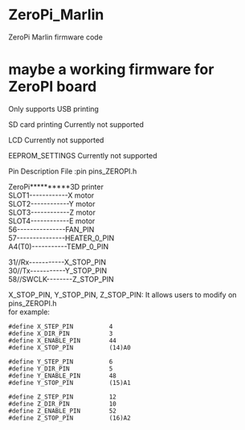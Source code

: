 # ZeroPi_Marlin
ZeroPi Marlin firmware code

# maybe a working firmware for ZeroPI board 

Only supports USB printing

SD card printing Currently not supported

LCD Currently not supported

EEPROM_SETTINGS Currently not supported  

 
Pin Description File :pin pins_ZEROPI.h  

ZeroPi**********3D printer  
SLOT1------------X motor  
SLOT2------------Y motor    
SLOT3------------Z motor  
SLOT4------------E motor    
56---------------FAN_PIN  
57---------------HEATER_0_PIN  
A4(T0)-----------TEMP_0_PIN

31//Rx-----------X_STOP_PIN  
30//Tx-----------Y_STOP_PIN  
58//SWCLK--------Z_STOP_PIN  

X_STOP_PIN, Y_STOP_PIN, Z_STOP_PIN: It allows users to modify on pins_ZEROPI.h  
for example:  
```
#define X_STEP_PIN          4 
#define X_DIR_PIN           3  
#define X_ENABLE_PIN        44  
#define X_STOP_PIN          (14)A0  

#define Y_STEP_PIN          6
#define Y_DIR_PIN           5
#define Y_ENABLE_PIN        48
#define Y_STOP_PIN          (15)A1

#define Z_STEP_PIN          12
#define Z_DIR_PIN           10
#define Z_ENABLE_PIN        52
#define Z_STOP_PIN          (16)A2
```